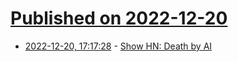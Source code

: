 # [Published on 2022-12-20](index.md)

* [2022-12-20, 17:17:28](https://news.ycombinator.com/item?id=34068942) - [Show HN: Death by AI](https://deathbyai.com)

